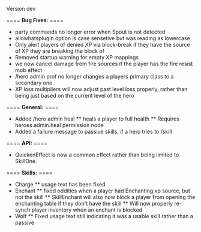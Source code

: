 Version dev

==== **Bug Fixes:** ====

* party commands no longer error when Spout is not detected
* allowhatsplugin option is case sensetive but was reading as lowercase
* Only alert players of denied XP via block-break if they have the source of XP they are breaking the block of
* Removed startup warning for empty XP mappings
* we now cancel damage from fire sources if the player has the fire resist mob effect
* /hero admin prof no longer changes a players primary class to a secondary one.
* XP loss multipliers will now adjust past level loss properly, rather than being just based on the current level of the hero

==== **General:** ====

* Added /hero admin heal <playername>
** heals a player to full health
** Requires heroes.admin.heal permission node
* Added a failure message to passive skills, if a hero tries to /skill <passiveskill>

==== **API:** ====

* QuickenEffect is now a common effect rather than being limited to SkillOne.

==== **Skills:** ====

* Charge
** usage text has been fixed
* Enchant
** fixed oddities when a player had Enchanting xp source, but not the skill
** SkillEnchant will also now block a player from opening the enchanting table if they don't have the skill
** Will now properly re-synch player inventory when an enchant is blocked
* Wolf
** Fixed usage text still indicating it was a usable skill rather than a passive